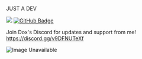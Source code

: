 JUST A DEV

![](https://komarev.com/ghpvc/?username=Spazd&label=VIEWS&color=0047AB&style=plastic)
<a href="https://github.com/Spazd?tab=followers"><img src="https://img.shields.io/github/followers/Spazd?label=Followers&style=social" alt="GitHub Badge"></a>


Join Dox's Discord for updates and support from me! https://discord.gg/v9DFNUTeXf

<img src="https://media4.giphy.com/media/MZuNjAI0fSKKUpaETR/giphy.gif?cid=ecf05e47x2dunvx927zj6e83oea7m5w3p7bxcgts1pdhleig&rid=giphy.gif&ct=" alt="Image Unavailable">
